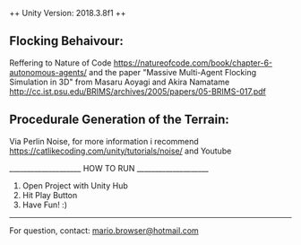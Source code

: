 ++ Unity Version: 2018.3.8f1 ++ 

## Flocking Behaivour:
Reffering to Nature of Code https://natureofcode.com/book/chapter-6-autonomous-agents/ 
and the paper "Massive Multi-Agent Flocking Simulation in 3D" from Masaru Aoyagi and Akira Namatame http://cc.ist.psu.edu/BRIMS/archives/2005/papers/05-BRIMS-017.pdf

## Procedurale Generation of the Terrain:
Via Perlin Noise, for more information i recommend https://catlikecoding.com/unity/tutorials/noise/ and Youtube



____________________ HOW TO RUN  ____________________

1. Open Project with Unity Hub
2. Hit Play Button
3. Have Fun! :)
________________________________________________



For question, contact: mario.browser@hotmail.com

